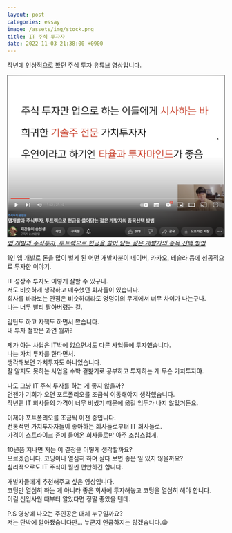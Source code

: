 ```yaml
---
layout: post
categories: essay
image: /assets/img/stock.png
title: IT 주식 투자자
date: 2022-11-03 21:38:00 +0900
---
```


작년에 인상적으로 봤던 주식 투자 유튜브 영상입니다.

![](/assets/img/stock.png)  
*[앱 개발과 주식투자, 투트랙으로 현금을 쓸어 담는 젊은 개발자의 종목 선택 방법](https://www.youtube.com/watch?v=4FIURu_mRJ4)*  

1인 앱 개발로 돈을 많이 벌게 된 어떤 개발자분이 네이버, 카카오, 테슬라 등에 성공적으로 투자한 이야기.

IT 성장주 투자도 이렇게 잘할 수 있구나.    
저도 비슷하게 생각하고 매수했던 회사들이 있습니다.    
회사를 바라보는 관점은 비슷하더라도 엉덩이의 무게에서 너무 차이가 나는구나.  
나는 너무 빨리 팔아버렸는 걸.

감탄도 하고 자책도 하면서 봤습니다.  
내 투자 철학은 과연 뭘까?

제가 아는 사업은 IT밖에 없으면서도 다른 사업들에 투자했습니다.    
나는 가치 투자를 한다면서.  
생각해보면 가치투자도 아니었습니다.  
잘 알지도 못하는 사업을 수박 겉핥기로 공부하고 투자하는 게 무슨 가치투자야.

나도 그냥 IT 주식 투자를 하는 게 좋지 않을까?  
언젠가 기회가 오면 포트폴리오를 조금씩 이동해야지 생각했습니다.  
작년엔 IT 회사들의 가격이 너무 비쌌기 때문에 옮길 엄두가 나지 않았거든요.

이제야 포트폴리오를 조금씩 이전 중입니다.  
전통적인 가치투자자들이 좋아하는 회사들로부터 IT 회사들로.  
가격이 스트라이크 존에 들어온 회사들로만 아주 조심스럽게.

10년쯤 지나면 저는 이 결정을 어떻게 생각할까요?  
모르겠습니다. 코딩이나 열심히 하며 살다 보면 좋은 일 있지 않을까요?  
심리적으로도 IT 주식이 훨씬 편안하긴 합니다.

개발자들에게 추천해주고 싶은 영상입니다.  
코딩만 열심히 하는 게 아니라 좋은 회사에 투자해놓고 코딩을 열심히 해야 합니다.  
이걸 신입사원 때부터 알았다면 정말 좋았을 텐데.

P.S 영상에 나오는 주인공은 대체 누구일까요?  
저는 단박에 알아챘습니다만... 누군지 언급하지는 않겠습니다.😁